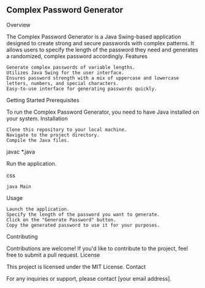 ## Complex Password Generator
Overview

The Complex Password Generator is a Java Swing-based application designed to create strong and secure passwords with complex patterns. It allows users to specify the length of the password they need and generates a randomized, complex password accordingly.
Features

    Generate complex passwords of variable lengths.
    Utilizes Java Swing for the user interface.
    Ensures password strength with a mix of uppercase and lowercase letters, numbers, and special characters.
    Easy-to-use interface for generating passwords quickly.

Getting Started
Prerequisites

To run the Complex Password Generator, you need to have Java installed on your system.
Installation

    Clone this repository to your local machine.
    Navigate to the project directory.
    Compile the Java files.

javac *.java

Run the application.

css

    java Main

Usage

    Launch the application.
    Specify the length of the password you want to generate.
    Click on the "Generate Password" button.
    Copy the generated password to use it for your purposes.

Contributing

Contributions are welcome! If you'd like to contribute to the project, feel free to submit a pull request.
License

This project is licensed under the MIT License.
Contact

For any inquiries or support, please contact [your email address].
